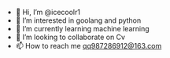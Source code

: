 - 👋 Hi, I’m @icecoolr1
- 👀 I’m interested in goolang and python
- 🌱 I’m currently learning machine learning
- 💞️ I’m looking to collaborate on Cv
- 📫 How to reach me qq987286912@163.com

<!---
icecoolr1/icecoolr1 is a ✨ special ✨ repository because its `README.md` (this file) appears on your GitHub profile.
You can click the Preview link to take a look at your changes.
--->
